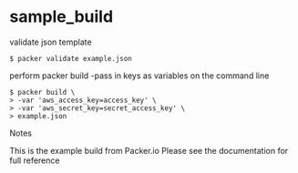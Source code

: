 # sample_build

validate json template
    
    $ packer validate example.json

perform packer build
-pass in keys as variables on the command line

    $ packer build \
    > -var 'aws_access_key=access_key' \
    > -var 'aws_secret_key=secret_access_key' \
    > example.json

Notes

This is the example build from Packer.io
Please see the documentation for full reference
